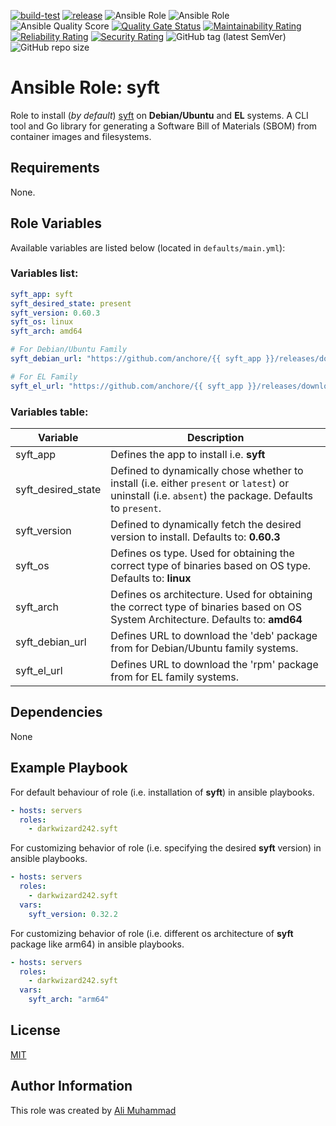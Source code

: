[![build-test](https://github.com/darkwizard242/ansible-role-syft/workflows/build-and-test/badge.svg?branch=master)](https://github.com/darkwizard242/ansible-role-syft/actions?query=workflow%3Abuild-and-test) [![release](https://github.com/darkwizard242/ansible-role-syft/workflows/release/badge.svg)](https://github.com/darkwizard242/ansible-role-syft/actions?query=workflow%3Arelease) ![Ansible Role](https://img.shields.io/ansible/role/57359?color=dark%20green%20) ![Ansible Role](https://img.shields.io/ansible/role/d/57359?label=role%20downloads) ![Ansible Quality Score](https://img.shields.io/ansible/quality/57359?label=ansible%20quality%20score) [![Quality Gate Status](https://sonarcloud.io/api/project_badges/measure?project=ansible-role-syft&metric=alert_status)](https://sonarcloud.io/dashboard?id=ansible-role-syft) [![Maintainability Rating](https://sonarcloud.io/api/project_badges/measure?project=ansible-role-syft&metric=sqale_rating)](https://sonarcloud.io/dashboard?id=ansible-role-syft) [![Reliability Rating](https://sonarcloud.io/api/project_badges/measure?project=ansible-role-syft&metric=reliability_rating)](https://sonarcloud.io/dashboard?id=ansible-role-syft) [![Security Rating](https://sonarcloud.io/api/project_badges/measure?project=ansible-role-syft&metric=security_rating)](https://sonarcloud.io/dashboard?id=ansible-role-syft) ![GitHub tag (latest SemVer)](https://img.shields.io/github/tag/darkwizard242/ansible-role-syft?label=release) ![GitHub repo size](https://img.shields.io/github/repo-size/darkwizard242/ansible-role-syft?color=orange&style=flat-square)

# Ansible Role: syft

Role to install (_by default_) [syft](https://github.com/anchore/syft) on **Debian/Ubuntu** and **EL** systems. A CLI tool and Go library for generating a Software Bill of Materials (SBOM) from container images and filesystems.

## Requirements

None.

## Role Variables

Available variables are listed below (located in `defaults/main.yml`):

### Variables list:

```yaml
syft_app: syft
syft_desired_state: present
syft_version: 0.60.3
syft_os: linux
syft_arch: amd64

# For Debian/Ubuntu Family
syft_debian_url: "https://github.com/anchore/{{ syft_app }}/releases/download/v{{ syft_version }}/{{ syft_app }}_{{ syft_version }}_{{ syft_os }}_{{ syft_arch }}.deb"

# For EL Family
syft_el_url: "https://github.com/anchore/{{ syft_app }}/releases/download/v{{ syft_version }}/{{ syft_app }}_{{ syft_version }}_{{ syft_os }}_{{ syft_arch }}.rpm"
```

### Variables table:

Variable           | Description
------------------ | ----------------------------------------------------------------------------------------------------------------------------------------------------
syft_app           | Defines the app to install i.e. **syft**
syft_desired_state | Defined to dynamically chose whether to install (i.e. either `present` or `latest`) or uninstall (i.e. `absent`) the package. Defaults to `present`.
syft_version       | Defined to dynamically fetch the desired version to install. Defaults to: **0.60.3**
syft_os            | Defines os type. Used for obtaining the correct type of binaries based on OS type. Defaults to: **linux**
syft_arch          | Defines os architecture. Used for obtaining the correct type of binaries based on OS System Architecture. Defaults to: **amd64**
syft_debian_url    | Defines URL to download the 'deb' package from for Debian/Ubuntu family systems.
syft_el_url        | Defines URL to download the 'rpm' package from for EL family systems.

## Dependencies

None

## Example Playbook

For default behaviour of role (i.e. installation of **syft**) in ansible playbooks.

```yaml
- hosts: servers
  roles:
    - darkwizard242.syft
```

For customizing behavior of role (i.e. specifying the desired **syft** version) in ansible playbooks.

```yaml
- hosts: servers
  roles:
    - darkwizard242.syft
  vars:
    syft_version: 0.32.2
```

For customizing behavior of role (i.e. different os architecture of **syft** package like arm64) in ansible playbooks.

```yaml
- hosts: servers
  roles:
    - darkwizard242.syft
  vars:
    syft_arch: "arm64"
```

## License

[MIT](https://github.com/darkwizard242/ansible-role-syft/blob/master/LICENSE)

## Author Information

This role was created by [Ali Muhammad](https://www.alimuhammad.dev)
